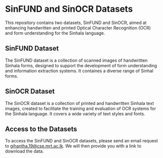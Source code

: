 # SinFUND and SinOCR Datasets

This repository contains two datasets, SinFUND and SinOCR, aimed at enhancing handwritten and printed Optical Character Recognition (OCR) and form understanding for the Sinhala language.

## SinFUND Dataset

The SinFUND dataset is a collection of scanned images of handwritten Sinhala forms, designed to support the development of form understanding and information extraction systems. It containes a diverse range of Sinhal forms.

## SinOCR Dataset

The SinOCR dataset is a collection of printed and handwritten Sinhala text images, created to facilitate the training and evaluation of OCR systems for the Sinhala language. It covers a wide variety of text styles and fonts.

## Access to the Datasets

To access the SinFUND and SinOCR datasets, please send an email request to gihantha.19@cse.mrt.ac.lk. We will then provide you with a link to download the data.

